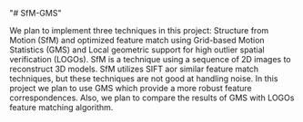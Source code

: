 "# SfM-GMS" 

We plan to implement three techniques in this project: Structure from Motion (SfM) and optimized feature match using Grid-based Motion Statistics (GMS) and Local geometric support for high outlier spatial verification (LOGOs). SfM is a technique using a sequence of 2D images to reconstruct 3D models. SfM utilizes SIFT aor similar feature match techniques, but these techniques are not good at handling noise. In this project we plan to use GMS which provide a more robust feature correspondences. Also, we plan to compare the results of GMS with LOGOs feature matching algorithm.
